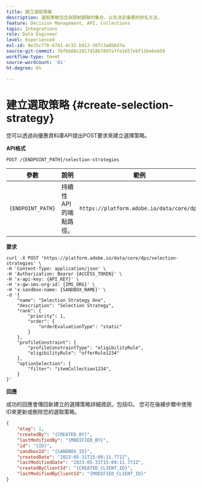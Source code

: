 ```yaml
---
title: 建立選取策略
description: 選取策略包含與限制關聯的集合，以及決定優惠的排名方法。
feature: Decision Management, API, Collections
topic: Integrations
role: Data Engineer
level: Experienced
exl-id: 0e35c77b-6741-4c32-b012-36fc3a8b6d7a
source-git-commit: 7bfbb88c2817d18b7897a7fe1657ebf11be6eb58
workflow-type: tm+mt
source-wordcount: '81'
ht-degree: 6%

---
```


# 建立選取策略 {#create-selection-strategy}

您可以透過向優惠資料庫API提出POST要求來建立選擇策略。

**API格式**

```http
POST /{ENDPOINT_PATH}/selection-strategies 
```

| 參數 | 說明 | 範例 |
| --------- | ----------- | ------- |
| `{ENDPOINT_PATH}` | 持續性API的端點路徑。 | `https://platform.adobe.io/data/core/dps` |

**要求**

```shell
curl -X POST 'https://platform.adobe.io/data/core/dps/selection-strategies' \
-H 'Content-Type: application/json' \
-H 'Authorization: Bearer {ACCESS_TOKEN}' \
-H 'x-api-key: {API_KEY}' \
-H 'x-gw-ims-org-id: {IMS_ORG}' \
-H 'x-sandbox-name: {SANDBOX_NAME}' \
-d '{    
    "name": "Selection Strategy One",
    "description": "Selection Strategy",
    "rank": {
        "priority": 1,
        "order": {
            "orderEvaluationType": "static"
        }
    },
    "profileConstraint": {
        "profileConstraintType": "eligibilityRule",
        "eligibilityRule": "offerRule1234"
    },
    "optionSelection": {
        "filter": "itemCollection1234",
    }
}'
```

**回應**

成功的回應會傳回新建立的選擇策略詳細資訊，包括ID。 您可在後續步驟中使用ID來更新或刪除您的選取策略。

```json
{
    "etag": 1,
    "createdBy": "{CREATED_BY}",
    "lastModifiedBy": "{MODIFIED_BY}",
    "id": "{ID}",
    "sandboxId": "{SANDBOX_ID}",
    "createdDate": "2023-05-31T15:09:11.771Z",
    "lastModifiedDate": "2023-05-31T15:09:11.771Z",
    "createdByClientId": "{CREATED_CLIENT_ID}",
    "lastModifiedByClientId": "{MODIFIED_CLIENT_ID}"
}
```
